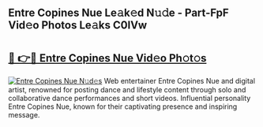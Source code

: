## Entre Copines Nue Le𝚊k𝚎d N𝚞𝚍e - Part-FpF Vid𝚎o Photos Le𝚊ks C0lVw

# <h2><a href="http://fb4yau.evod.top/?m=Entre+Copines+Nue">🔗 👉🔴 Entre Copines Nue Vid𝚎o Ph𝚘t𝚘s</a></h2>

[![Entre Copines Nue N𝚞d𝚎s](https://i.imgur.com/8V9OHl7.gif)](http://fb4yau.evod.top/?m=Entre+Copines+Nue)
Web entertainer Entre Copines Nue and digital artist, renowned for posting dance and lifestyle content through solo and collaborative dance performances and short videos. Influential personality Entre Copines Nue, known for their captivating presence and inspiring message. 
